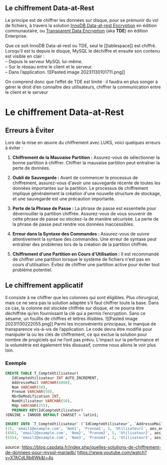 ## Le chiffrement Data-at-Rest
Le principe est de chiffrer les données sur disque, pour se prémunir du vol de fichiers, à travers la solution [InnoDB Data-at-rest Encryption](https://dev.mysql.com/doc/refman/8.0/en/innodb-data-encryption.html) en édition communautaire, ou [Transparent Data Encryption](https://www.mysql.com/products/enterprise/tde.html) (aka **TDE**) en édition Enterprise.

Que ce soit InnoDB Data-at-rest ou TDE, seul le [[tablespace]] est chiffré. Lorsqu’il est lu depuis le disque, MySQL le déchiffre et ensuite son contenu est visible en clair :  
– Depuis le serveur MySQL lui-même.  
– Sur le réseau entre le client et le serveur.  
– Dans l’application.
![[Pasted image 20231130101711.png]]

On comprend donc que l’effet de TDE est limité : il faudra en plus songer à gérer le droit d’en connaître des utilisateurs, chiffrer la communication entre le client et le serveur

# Le chiffrement Data-at-Rest

## Erreurs à Éviter 
Lors de la mise en œuvre du chiffrement avec LUKS, voici quelques erreurs à éviter :

1. **Chiffrement de la Mauvaise Partition :** Assurez-vous de sélectionner la bonne partition à chiffrer. Chiffrer la mauvaise partition peut entraîner la perte de données.

2. **Oubli de Sauvegarde :** Avant de commencer le processus de chiffrement, assurez-vous d'avoir une sauvegarde récente de toutes les données importantes sur la partition. Le processus de chiffrement implique généralement la création d'une nouvelle structure de stockage, et une sauvegarde est une précaution importante.

3. **Perte de la Phrase de Passe :** La phrase de passe est essentielle pour déverrouiller la partition chiffrée. Assurez-vous de vous souvenir de cette phrase de passe ou stockez-la de manière sécurisée. La perte de la phrase de passe peut rendre vos données inaccessibles.

4. **Erreur dans la Syntaxe des Commandes :** Assurez-vous de suivre attentivement la syntaxe des commandes. Une erreur de syntaxe peut entraîner des problèmes lors de la création de la partition chiffrée.

5. **Chiffrement d'une Partition en Cours d'Utilisation :** Il est recommandé de chiffrer une partition lorsque le système de fichiers n'est pas en cours d'utilisation. Évitez de chiffrer une partition active pour éviter tout problème potentiel.


## Le chiffrement applicatif
Il consiste à ne chiffrer que les colonnes qui sont éligibles. Plus chirurgical, mais ce ne sera pas la solution adaptée s’il faut chiffrer toute la base. Dans ce cas, la colonne est stockée chiffrée sur disque, et ne pourra être déchiffrée qu’en fournissant la clé qui a permis l’encryption. Sans ce sésame, un fouillis de chiffres et lettres illisibles.
![[Pasted image 20231130222055.png]]
Parmi les inconvénients principaux, le manque de transparence vis-à-vis de l’application. Le code devra être modifié pour manipuler la ou les clés de chiffrement, ce qui exclue la solution pour nombre de progiciels qui ne l’ont pas prévu. L’impact sur la performance et la volumétrie est également très dissuasif, comme nous allons le voir plus loin.

### Exemple
```sql
CREATE TABLE T_CompteUtilisateur(
   IdCompteUtilisateur INT AUTO_INCREMENT,
   AddresseMail VARCHAR(8000),
   Nom VARCHAR(50),
   Prenom VARCHAR(50),
   NbrDeModification INT,
   NomUtilisateur VARCHAR(50),
   Mdp VARCHAR(255),
   PRIMARY KEY(IdCompteUtilisateur)
)ENGINE = INNODB DEFAULT CHARSET = latin1;

INSERT INTO `T_CompteUtilisateur` (`IdCompteUtilisateur`, `AddresseMail`, `Nom`, `Prenom`, `NbrDeModification`, `NomUtilisateur`, `Mdp`) VALUES
(15, 'email1@example.com', 'Nom1', 'Prenom1', 3, 'Utilisateur1', aes_encrypt('MotDePasse1', 'key')),
(4562, 'email2@example.com', 'Nom2', 'Prenom2', 5, 'Utilisateur2', aes_encrypt('MotDePasse2', 'key')),
(5554, 'email3@example.com', 'Nom3', 'Prenom3', 2, 'Utilisateur3', aes_encrypt('MotDePasse3', 'key'));
```

*source*: 
https://blog.capdata.fr/index.php/quelles-solutions-de-chiffrement-de-donnees-pour-mysql-mariadb/
https://www.youtube.com/watch?v=X7ACdLRb6Wk&t=4s